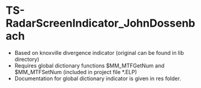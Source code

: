 # TS-RadarScreenIndicator_JohnDossenbach
- Based on knoxville divergence indicator (original can be found in lib directory)
- Requires global dictionary functions $MM_MTFGetNum and $MM_MTFSetNum (included in project file *.ELP)
- Documentation for global dictionary indicator is given in res folder. 

